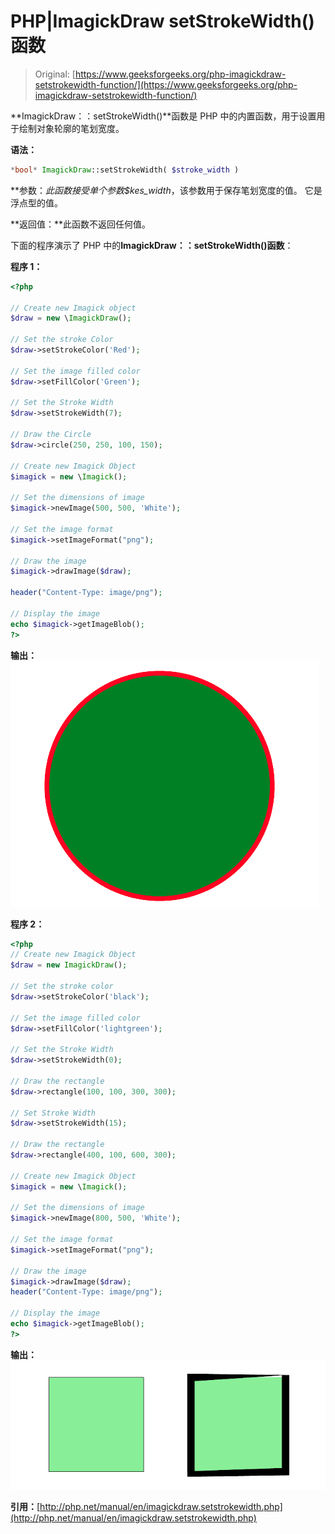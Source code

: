 # PHP|ImagickDraw setStrokeWidth()函数

> Original: [https://www.geeksforgeeks.org/php-imagickdraw-setstrokewidth-function/](https://www.geeksforgeeks.org/php-imagickdraw-setstrokewidth-function/)

**ImagickDraw：：setStrokeWidth()**函数是 PHP 中的内置函数，用于设置用于绘制对象轮廓的笔划宽度。

**语法：**

```php
*bool* ImagickDraw::setStrokeWidth( $stroke_width )
```

**参数：**此函数接受单个参数*$kes_width*，该参数用于保存笔划宽度的值。 它是浮点型的值。

**返回值：**此函数不返回任何值。

下面的程序演示了 PHP 中的**ImagickDraw：：setStrokeWidth()函数**：

**程序 1：**

```php
<?php

// Create new Imagick object 
$draw = new \ImagickDraw();

// Set the stroke Color
$draw->setStrokeColor('Red');

// Set the image filled color 
$draw->setFillColor('Green');

// Set the Stroke Width
$draw->setStrokeWidth(7);

// Draw the Circle
$draw->circle(250, 250, 100, 150);

// Create new Imagick Object
$imagick = new \Imagick();

// Set the dimensions of image
$imagick->newImage(500, 500, 'White');

// Set the image format 
$imagick->setImageFormat("png");

// Draw the image 
$imagick->drawImage($draw);

header("Content-Type: image/png");

// Display the image
echo $imagick->getImageBlob();
?>
```

**输出：**
![setStrokeWidth](img/b9d353806be03607ab208470060b190f.png)

**程序 2：**

```php
<?php
// Create new Imagick Object 
$draw = new ImagickDraw();

// Set the stroke color
$draw->setStrokeColor('black');

// Set the image filled color 
$draw->setFillColor('lightgreen');

// Set the Stroke Width
$draw->setStrokeWidth(0);

// Draw the rectangle
$draw->rectangle(100, 100, 300, 300);

// Set Stroke Width
$draw->setStrokeWidth(15);

// Draw the rectangle
$draw->rectangle(400, 100, 600, 300);

// Create new Imagick Object 
$imagick = new \Imagick();

// Set the dimensions of image
$imagick->newImage(800, 500, 'White');

// Set the image format
$imagick->setImageFormat("png");

// Draw the image 
$imagick->drawImage($draw);
header("Content-Type: image/png");

// Display the image 
echo $imagick->getImageBlob();
?>
```

**输出：**
![setStrokeWidth](img/bae3819f8178b4e3f6a9bbe6b678ea73.png)

**引用：**[http://php.net/manual/en/imagickdraw.setstrokewidth.php](http://php.net/manual/en/imagickdraw.setstrokewidth.php)